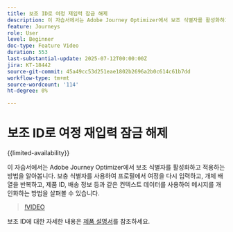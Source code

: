 ```yaml
---
title: 보조 ID로 여정 재입력 잠금 해제
description: 이 자습서에서는 Adobe Journey Optimizer에서 보조 식별자를 활성화하고 적용하는 방법을 알아봅니다. 보충 식별자를 사용하여 프로필에서 여정을 다시 입력하고, 개체 배열을 반복하고, 제품 ID, 배송 정보 등과 같은 컨텍스트 데이터를 사용하여 메시지를 개인화하는 방법을 살펴볼 수 있습니다.
feature: Journeys
role: User
level: Beginner
doc-type: Feature Video
duration: 553
last-substantial-update: 2025-07-12T00:00:00Z
jira: KT-18442
source-git-commit: 45a49cc53d251eae1802b2696a2b0c614c61b7dd
workflow-type: tm+mt
source-wordcount: '114'
ht-degree: 0%

---
```



# 보조 ID로 여정 재입력 잠금 해제

{{limited-availability}}

이 자습서에서는 Adobe Journey Optimizer에서 보조 식별자를 활성화하고 적용하는 방법을 알아봅니다. 보충 식별자를 사용하여 프로필에서 여정을 다시 입력하고, 개체 배열을 반복하고, 제품 ID, 배송 정보 등과 같은 컨텍스트 데이터를 사용하여 메시지를 개인화하는 방법을 살펴볼 수 있습니다.

>[!VIDEO](https://video.tv.adobe.com/v/3464799/?learn=on&enablevpops&captions=kor)

보조 ID에 대한 자세한 내용은 [제품 설명서](https://experienceleague.adobe.com/ko/docs/journey-optimizer/using/orchestrate-journeys/manage-journey/supplemental-identifier)를 참조하세요.
